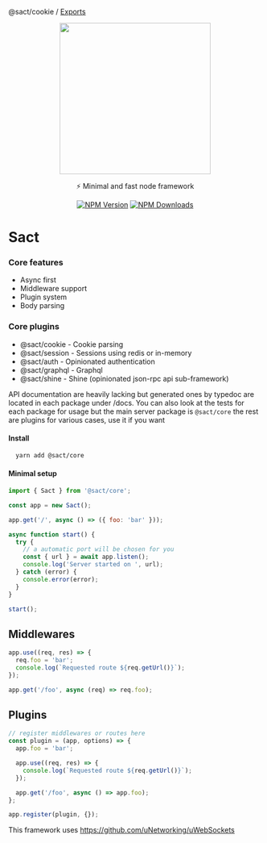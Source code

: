 @sact/cookie / [Exports](modules.md)

<p background="rgb(57, 59, 58)" align="center">
  <img align="center" height="300" src="https://user-images.githubusercontent.com/4136218/105098174-f9b08480-5aa9-11eb-8167-52683d4e5b97.png" />
</p>

<p align="center">⚡️ Minimal and fast node framework</p>
<p align="center">
  <a href="https://www.npmjs.com/~sactcore" target="_blank"><img src="https://img.shields.io/npm/v/@sact/core.svg" alt="NPM Version" /></a>
  <a href="https://www.npmjs.com/~sactcore" target="_blank"><img src="https://img.shields.io/npm/dm/@sact/core.svg" alt="NPM Downloads" /></a>
</p>

# Sact

### Core features

- Async first
- Middleware support
- Plugin system
- Body parsing

### Core plugins

- @sact/cookie - Cookie parsing
- @sact/session - Sessions using redis or in-memory
- @sact/auth - Opinionated authentication
- @sact/graphql - Graphql
- @sact/shine - Shine (opinionated json-rpc api sub-framework)

API documentation are heavily lacking but generated ones by typedoc are located in each package under /docs. You can also look at the tests for each package for usage but the main server package is `@sact/core` the rest are plugins for various cases, use it if you want

#### Install

```bash
  yarn add @sact/core
```

#### Minimal setup

```js
import { Sact } from '@sact/core';

const app = new Sact();

app.get('/', async () => ({ foo: 'bar' }));

async function start() {
  try {
    // a automatic port will be chosen for you
    const { url } = await app.listen();
    console.log('Server started on ', url);
  } catch (error) {
    console.error(error);
  }
}

start();
```

## Middlewares

```js
app.use((req, res) => {
  req.foo = 'bar';
  console.log(`Requested route ${req.getUrl()}`);
});

app.get('/foo', async (req) => req.foo);
```

## Plugins

```js
// register middlewares or routes here
const plugin = (app, options) => {
  app.foo = 'bar';

  app.use((req, res) => {
    console.log(`Requested route ${req.getUrl()}`);
  });

  app.get('/foo', async () => app.foo);
};

app.register(plugin, {});
```

This framework uses https://github.com/uNetworking/uWebSockets
